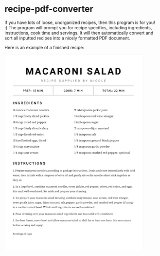 # recipe-pdf-converter

If you have lots of loose, unorganized recipes, then this program is for you! :)
The program will prompt you for recipe specifics, including ingredients, instructions, cook time and servings.
It will then automatically convert and sort all inputted recipes into a nicely formatted PDF document.

Here is an example of a finished recipe:

![Screenshot](PDF-recipe-example.png)

